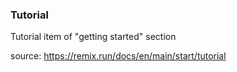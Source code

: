 ### Tutorial
Tutorial item of "getting started" section

source: https://remix.run/docs/en/main/start/tutorial